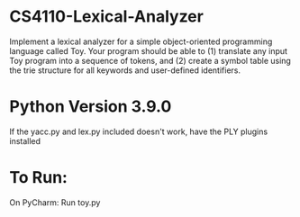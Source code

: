 # CS4110-Lexical-Analyzer
 Implement a lexical analyzer for a simple object-oriented programming language called Toy. Your program should be able to (1) translate any input Toy program into a sequence of tokens, and (2) create a symbol table using the trie structure for all keywords and user-defined identifiers.

# Python Version 3.9.0
If the yacc.py and lex.py included doesn't work, have the PLY plugins installed

# To Run: 
On PyCharm: Run toy.py 

